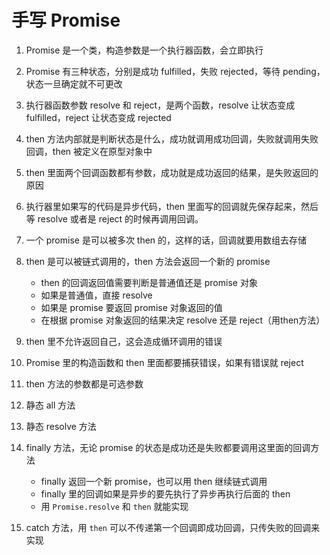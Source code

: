 # 手写 Promise

1. Promise 是一个类，构造参数是一个执行器函数，会立即执行
2. Promise 有三种状态，分别是成功 fulfilled，失败 rejected，等待 pending，状态一旦确定就不可更改
3. 执行器函数参数 resolve 和 reject，是两个函数，resolve 让状态变成 fulfilled，reject 让状态变成 rejected
4. then 方法内部就是判断状态是什么，成功就调用成功回调，失败就调用失败回调，then 被定义在原型对象中
5. then 里面两个回调函数都有参数，成功就是成功返回的结果，是失败返回的原因
6. 执行器里如果写的代码是异步代码，then 里面写的回调就先保存起来，然后等 resolve 或者是 reject 的时候再调用回调。
7. 一个 promise 是可以被多次 then 的，这样的话，回调就要用数组去存储
8. then 是可以被链式调用的，then 方法会返回一个新的 promise
   - then 的回调返回值需要判断是普通值还是 promise 对象
   - 如果是普通值，直接 resolve
   - 如果是 promise 要返回 promise 对象返回的值
   - 在根据 promise 对象返回的结果决定 resolve 还是 reject（用then方法）

9. then 里不允许返回自己，这会造成循环调用的错误
10. Promise 里的构造函数和 then 里面都要捕获错误，如果有错误就 reject
11. then 方法的参数都是可选参数
12. 静态 all 方法
13. 静态 resolve 方法
14. finally 方法，无论 promise 的状态是成功还是失败都要调用这里面的回调方法
    - finally 返回一个新 promise，也可以用 then 继续链式调用
    - finally 里的回调如果是异步的要先执行了异步再执行后面的 then
    - 用 `Promise.resolve` 和 `then` 就能实现

15. catch 方法，用 `then` 可以不传递第一个回调即成功回调，只传失败的回调来实现


